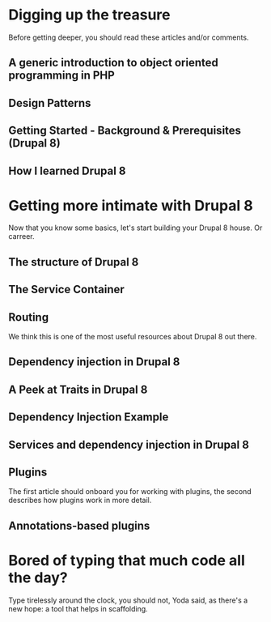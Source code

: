 <!--
{
"name" : "grounding",
"version" : "0.1",
"title" : "Grounding",
"description" : "Without proper foundation, every house will collapse",
"homepage" : "https://www.drupal.org/node/2182165",
"freshnessDate" : 2015-11-24,
"license" : "CC BY 4.0"
}
-->

<!-- @section -->

# Digging up the treasure

Before getting deeper, you should read these articles and/or comments.

## A generic introduction to object oriented programming in PHP

<!-- @link, "url" : "https://drupalwatchdog.com/volume-3/issue-1/object-oriented-programming-101", "text" : "I have removed the dust from my OOP knowledge", "title" : "Object Oriented Programming 101", "description" : "This Drupal Watchdog article is a great introduction to OOP in PHP" -->

## Design Patterns

<!-- @link, "url" : "http://www.phptherightway.com/pages/Design-Patterns.html", "text" : "I have read about the Factory, Singleton, Strategy, Front Controller and MVC patterns", "description" : "There are numerous ways to structure the code and project for your web application, and you can put as much or as little thought as you like into architecting. But it is usually a good idea to follow common patterns" -->

## Getting Started - Background & Prerequisites (Drupal 8)

<!-- @link, "url" : "https://www.drupal.org/node/2182165", "text" : "I have understood that this documentation page is a useful starting point that I can make use of later", "title" : "Getting Started - Background & Prerequisites (Drupal 8)", "description" : "Drupal 8 leverages a number of advanced PHP language features and sophisticated 3rd party libraries in order to present 3rd party developers with the most advanced API of any CMS available", "imageUrl" : "https://www.drupal.org/files/drupal%208%20logo%20isolated%20CMYK%2072.png" -->

## How I learned Drupal 8

<!-- @link, "url" : "https://dev.acquia.com/blog/how-i-learned-drupal-8", "text" : "I have learned about some useful resources and tools", "title" : "How I learned Drupal 8", "description" : "In this post, Alejandro Garza will share his experience on trying to learn Drupal 8 during its alpha stage, talk about some of the challenges of keeping up with the ongoing changes while trying to learn it, and end with some tips and resources which proved useful for him" -->

<!-- @section -->

# Getting more intimate with Drupal 8

Now that you know some basics, let's start building your Drupal 8 house. Or carreer.

## The structure of Drupal 8

<!-- @link, "url" : "https://cipix.nl/understanding-drupal-8-part-1-general-structure-framework", "text": "I have understood the relation between Symfony 2 and Drupal 8", "title" : "The structure of Drupal 8", "description" : "We'll have a look at the general structure of the Drupal 8 framework, especially in relation to the Symfony2 components" -->

## The Service Container

<!-- @link, "url" : "https://cipix.nl/understanding-drupal-8-part-2-service-container", "text": "I have understood why is it good to rely on a container", "title" : "The Service Container", "description" : "Learn about the service container and how it is used in Drupal 8: it is very important to know about it before learning about routing" -->

## Routing

We think this is one of the most useful resources about Drupal 8 out there.

<!-- @link, "url" : "https://cipix.nl/understanding-drupal-8-part-3-routing", "text": "I have interiorized some gory details of Drupal 8's heart: the routing system", "title" : "Routing", "description" : "Now it is a good idea to get an understanding on how a request is handled by Drupal 8" -->

## Dependency injection in Drupal 8

<!-- @link, "url" : "http://blog.openlucius.com/en/blog/dependency-injection-drupal-8-introduction", "text": "I have learned about the different types of dependency injection", "title" : "Dependency injection in Drupal 8, an introduction.", "description" : "For all new developers we should explain exactly what dependency injection is" -->

## A Peek at Traits in Drupal 8

<!-- @link, "url" : "https://drupalize.me/blog/201503/dependency-injection-traits-drupal-8", "text" : "I will not use Traits for dependency injection", "title" : "A Peek at Traits in Drupal 8", "description" : "Have you ever gone to the grocery store and bought something that you already had in your pantry? Sometimes I forget to peek into the dark corners of my cupboard before heading out to the store" -->

## Dependency Injection Example

<!-- @link, "url" : "https://www.drupal.org/node/2116767#comment-10503230", "text" : "I have understood the simplest example of dependency injection", "title" : "Dependency Injection Example", "description" : "Let's assume we need to format current date according to Drupal regional and language settings. We can achieve this by injecting `date.formatter` core service to perform date formating", "imageUrl" : "https://www.drupal.org/files/drupal%208%20logo%20isolated%20CMYK%2072.png" -->

## Services and dependency injection in Drupal 8

<!-- @link, "url" : "https://www.drupal.org/node/2133171", "text" : "I have learned that using services directly may be worse than dependency injection", "title" : "Services and dependency injection in Drupal 8", "description" : "Drupal 8 introduces the concept of services to decouple reusable functionality and makes these services pluggable and replaceable by registering them with a service container" -->

## Plugins

The first article should onboard you for working with plugins, the second describes how plugins work in more detail.

<!-- @link, "url" : "https://drupalize.me/blog/201407/drupal-8-plugins-explained", "text" : "I have seen what are those awesome plugins", "title" : "Drupal 8 Plugins Explained", "description" : "As you start down the road of learning Drupal 8 module development, one of the first new Drupalisms that you're likely to encounter are plugins" -->

<!-- @link, "url" : "https://drupalize.me/blog/201409/unravelling-drupal-8-plugin-system", "text" : "I have understood that the plugin system is awesome in general", "title" : "Unravelling the Drupal 8 Plugin System", "description" : "Plugins play an important role in Drupal 8, and understanding how the entire plugin system works will help us better understand how, when, where, and why we use plugins" -->

## Annotations-based plugins

<!-- @link, "url" : "https://www.drupal.org/node/1882526", "text" : "I have learned how my code is driven by my comments", "title" : "Annotations-based plugins", "description" : "Most of the plugins in Drupal 8 will use annotations to register themselves and describe their metadata" -->

<!-- @section -->

# Bored of typing that much code all the day?

Type tirelessly around the clock, you should not, Yoda said, as there's a new hope: a tool that helps in scaffolding.

<!-- @link, "url" : "http://drupalconsole.com/", "text" : "I have added Drupal Console to my toolchain", "title" : "Drupal Console", "description" : "The Drupal Console is a suite of tools that you run on a command line interface (CLI) to generate boilerplate code and interact with a Drupal 8 installation" -->
